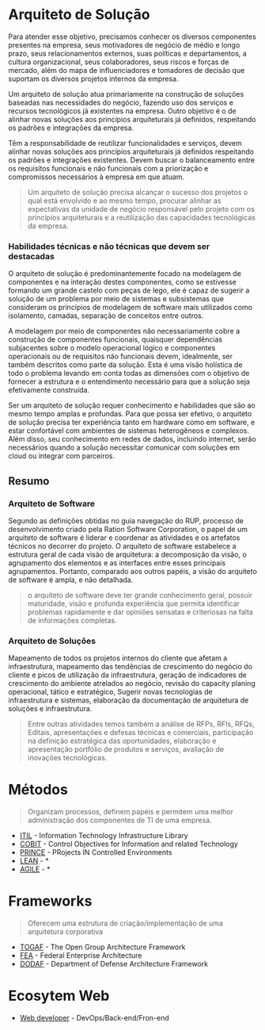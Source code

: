 # Arquiteto de Solução

Para atender esse objetivo, precisamos conhecer os diversos componentes presentes na empresa, seus motivadores de negócio de médio e longo prazo, seus relacionamentos externos, suas políticas e departamentos, a cultura organizacional, seus colaboradores, seus riscos e forças de mercado, além do mapa de influenciadores e tomadores de decisão que suportam os diversos projetos internos da empresa.

Um arquiteto de solução atua primariamente na construção de soluções baseadas nas necessidades do negócio, fazendo uso dos serviços e recursos tecnológicos já existentes na empresa. Outro objetivo é o de alinhar novas soluções aos princípios arquiteturais já definidos, respeitando os padrões e integrações da empresa.

Têm a responsabilidade de reutilizar funcionalidades e serviços, devem alinhar novas soluções aos princípios arquiteturais já definidos respeitando os padrões e integrações existentes. Devem buscar o balanceamento entre os requisitos funcionais e não funcionais com a priorização e compromissos necessários à empresa em que atuam.

> Um arquiteto de solução precisa alcançar o sucesso dos projetos o qual está envolvido e ao mesmo tempo, procurar alinhar as expectativas da unidade de negócio responsável pelo projeto com os princípios arquiteturais e a reutilização das capacidades tecnológicas da empresa.

### Habilidades técnicas e não técnicas que devem ser destacadas

O arquiteto de solução é predominantemente focado na modelagem de componentes e na interação destes componentes, como se estivesse formando um grande castelo com peças de lego, ele é capaz de sugerir a solução de um problema por meio de sistemas e subsistemas que consideram os princípios de modelagem de software mais utilizados como isolamento, camadas, separação de conceitos entre outros.

A modelagem por meio de componentes não necessariamente cobre a construção de componentes funcionais, quaisquer dependências subjacentes sobre o modelo operacional lógico e componentes operacionais ou de requisitos não funcionais devem, idealmente, ser também descritos como parte da solução. Esta é uma visão holística de todo o problema levando em conta todas as dimensões com o objetivo de fornecer a estrutura e o entendimento necessário para que a solução seja efetivamente construída.

Ser um arquiteto de solução requer conhecimento e habilidades que são ao mesmo tempo amplas e profundas. Para que possa ser efetivo, o arquiteto de solução precisa ter experiência tanto em hardware como em software, e estar confortável com ambientes de sistemas heterogêneos e complexos. Além disso, seu conhecimento em redes de dados, incluindo internet, serão necessários quando a solução necessitar comunicar com soluções em cloud ou integrar com parceiros.

## Resumo

### Arquiteto de Software

Segundo as definições obtidas no guia navegação do RUP, processo de desenvolvimento criado pela Ration Software Corporation, o papel de um arquiteto de software é liderar e coordenar as atividades e os artefatos técnicos no decorrer do projeto. O arquiteto de software estabelece a estrutura geral de cada visão de arquitetura: a decomposição da visão, o agrupamento dos elementos e as interfaces entre esses principais agrupamentos. Portanto, comparado aos outros papéis, a visão do arquiteto de software é ampla, e não detalhada.

> o arquiteto de software deve ter grande conhecimento geral, possuir maturidade, visão e profunda experiência que permita identificar problemas rapidamente e dar opiniões sensatas e criteriosas na falta de informações completas.

### Arquiteto de Soluções

Mapeamento de todos os projetos internos do cliente que afetam a infraestrutura, mapeamento das tendências de crescimento do negócio do cliente e picos de utilização da infraestrutura, geração de indicadores de crescimento do ambiente atrelados ao negócio, revisão do capacity planing operacional, tático e estratégico, Sugerir novas tecnologias de infraestrutura e sistemas, elaboração da documentação de arquitetura de soluções e infraestrutura. 

> Entre outras atividades temos também a análise de RFPs, RFIs, RFQs, Editais, apresentações e defesas técnicas e comerciais, participação na definição estratégica das oportunidades, elaboração e apresentação portfólio de produtos e serviços, avaliação de inovações tecnológicas. 

# Métodos 

> Organizam processos, definem papéis e permitem uma melhor administração dos componentes de TI de uma empresa. 

* [ITIL](metodos/itil.md) - Information Technology Infrastructure Library
* [COBIT](metodos/cobit.md) - Control Objectives for Information and related Technology
* [PRINCE](metodos/prince.md) - PRojects IN Controlled Environments
* [LEAN](metodos/lean.md) - *
* [AGILE](metodos/agile.md) - *

# Frameworks

> Oferecem uma estrutura de criação/implementação de uma arquitetura corporativa

* [TOGAF](frameworks/togaf.md) - The Open Group Architecture Framework
* [FEA](frameworks/fea.md) - Federal Enterprise Architecture
* [DODAF](frameworks/dodaf.md) - Department of Defense Architecture Framework

# Ecosytem Web

 * [Web developer](ecosystem.md) - DevOps/Back-end/Fron-end



